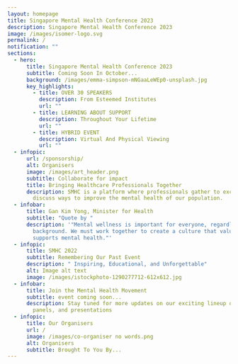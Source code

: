 ```yaml
---
layout: homepage
title: Singapore Mental Health Conference 2023
description: Singapore Mental Health Conference 2023
image: /images/isomer-logo.svg
permalink: /
notification: ""
sections:
  - hero:
      title: Singapore Mental Health Conference 2023
      subtitle: Coming Soon In October...
      background: /images/emma-simpson-mNGaaLeWEp0-unsplash.jpg
      key_highlights:
        - title: OVER 30 SPEAKERS
          description: From Esteemed Institutes
          url: ""
        - title: LEARNING ABOUT SUPPORT
          description: Throughout Your Lifetime
          url: ""
        - title: HYBRID EVENT
          description: Virtual And Physical Viewing
          url: ""
  - infopic:
      url: /sponsorship/
      alt: Organisers
      image: /images/art_header.png
      subtitle: Collaborate for impact
      title: Bringing Healthcare Professionals Together
      description: SMHC is a platform where professionals gather to exchange ideas and
        discuss ways to improve the mental health of our population.
  - infobar:
      title: Gan Kim Yong, Minister for Health
      subtitle: "Quote by "
      description: '"Mental wellness is important for everyone, regardless of age or
        background. We must work together to create a culture that values and
        supports mental health."'
  - infopic:
      title: SMHC 2022
      subtitle: Remembering Our Past Event
      description: " Inspiring, Educational, and Unforgettable"
      alt: Image alt text
      image: /images/istockphoto-1290277712-612x612.jpg
  - infobar:
      title: Join the Mental Health Movement
      subtitle: event coming soon...
      description: Stay tuned for more updates on our exciting lineup of workshops,
        panels, and presentations
  - infopic:
      title: Our Organisers
      url: /
      image: /images/co-organiser no words.png
      alt: Organisers
      subtitle: Brought To You By...
---
```

